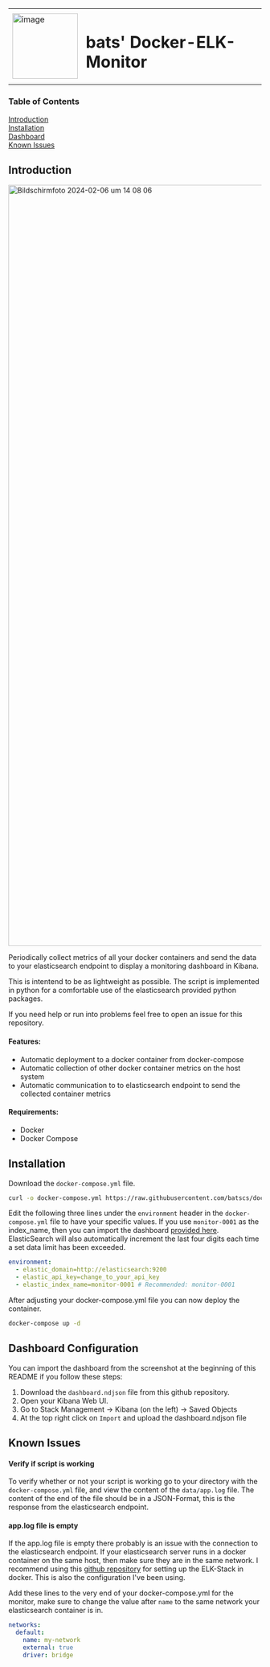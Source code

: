 <table>
  <tr>
    <td> <img src="https://github.com/batscs/cloudflare-dns-sync/assets/31670615/58296fbd-9a48-4263-a491-308e49035aba" alt="image" width="130" height="auto"> </td>
    <td><h1>bats' Docker-ELK-Monitor</h1></td>
  </tr>
</table>

### Table of Contents  
[Introduction](#introduction)  
[Installation](#installation)  
[Dashboard](#configuration)  
[Known Issues](#help)  

<a name="introduction"/>

## Introduction  
<img width="1512" alt="Bildschirmfoto 2024-02-06 um 14 08 06" src="https://github.com/batscs/docker-elk-monitor/assets/31670615/b08fd45d-df35-4ad9-9cc9-8c1ce6376e28">


Periodically collect metrics of all your docker containers and send the data to your elasticsearch endpoint to display a monitoring dashboard in Kibana.

This is intentend to be as lightweight as possible. The script is implemented in python for a comfortable use of the elasticsearch provided python packages.

If you need help or run into problems feel free to open an issue for this repository.

#### Features:
- Automatic deployment to a docker container from docker-compose
- Automatic collection of other docker container metrics on the host system
- Automatic communication to to elasticsearch endpoint to send the collected container metrics

#### Requirements:
- Docker
- Docker Compose

<a name="installation"/>

## Installation

Download the `docker-compose.yml` file.
```bash
curl -o docker-compose.yml https://raw.githubusercontent.com/batscs/docker-elk-monitor/main/docker-compose.yml
```

Edit the following three lines under the `environment` header in the `docker-compose.yml` file to have your specific values.
If you use `monitor-0001` as the index_name, then you can import the dashboard [provided here](#configuration).
ElasticSearch will also automatically increment the last four digits each time a set data limit has been exceeded.
```yml
environment:
  - elastic_domain=http://elasticsearch:9200
  - elastic_api_key=change_to_your_api_key
  - elastic_index_name=monitor-0001 # Recommended: monitor-0001
```

After adjusting your docker-compose.yml file you can now deploy the container.
```bash
docker-compose up -d
```

<a name="configuration"/>

## Dashboard Configuration  
You can import the dashboard from the screenshot at the beginning of this README if you follow these steps:

1. Download the `dashboard.ndjson` file from this github repository.
2. Open your Kibana Web UI.
3. Go to Stack Management -> Kibana (on the left) -> Saved Objects
4. At the top right click on `Import` and upload the dashboard.ndjson file


<a name="help"/>

## Known Issues

#### Verify if script is working
To verify whether or not your script is working go to your directory with the `docker-compose.yml` file, and view the content of the `data/app.log` file.
The content of the end of the file should be in a JSON-Format, this is the response from the elasticsearch endpoint.

#### app.log file is empty
If the app.log file is empty there probably is an issue with the connection to the elasticsearch endpoint. If your elasticsearch server runs in a docker container on the same host, then make sure they are in the same network. I recommend using this [github repository](https://github.com/deviantony/docker-elk) for setting up the ELK-Stack in docker. This is also the configuration I've been using.

Add these lines to the very end of your docker-compose.yml for the monitor, make sure to change the value after `name` to the same network your elasticsearch container is in.
```yml
networks:
  default:
    name: my-network
    external: true
    driver: bridge
```
